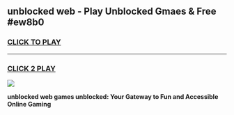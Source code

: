 
## unblocked web - Play Unblocked Gmaes & Free #ew8b0
<h3>
<a href="https://news.freeplayer.one?title=unblocked_web&ref=26F">CLICK TO PLAY</a></h3>
<hr>

<h3>
<a href="https://news.freeplayer.one?title=unblocked_web&ref=26F">CLICK 2 PLAY</a>
  
</h3>

<a href="https://news.freeplayer.one?title=unblocked_web&ref=26F/"><img src="https://clearcache.store/games.png"></a>


**unblocked web games unblocked: Your Gateway to Fun and Accessible Online Gaming**
